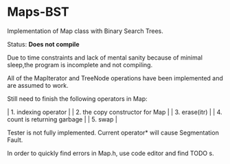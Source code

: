 Maps-BST
========

Implementation of Map class with Binary Search Trees.

Status:
**Does not compile**

Due to time constraints and lack of mental sanity because of minimal sleep,the
program is incomplete and not compiling.

All of the MapIterator and TreeNode operations have been implemented and are
assumed to work.

Still need to finish the following operators in Map:

| 1. indexing operator |
| 2. the copy constructor for Map |
| 3. erase(itr) |
| 4. count is returning garbage |
| 5. swap |

Tester is not fully implemented. Current operator* will cause Segmentation
Fault.

In order to quickly find errors in Map.h, use code editor and find TODO s. 
